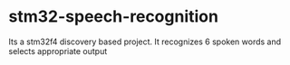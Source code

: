 # stm32-speech-recognition
Its a stm32f4 discovery based project. It recognizes 6 spoken words and selects appropriate output
